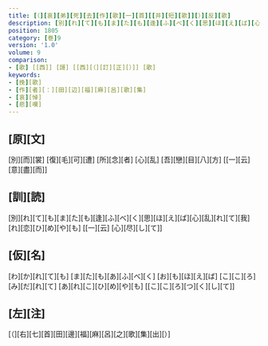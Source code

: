 ```yaml
---
title: [（][哀][弟][死][去][作][歌][一][首][[并][短][歌]][）][反][歌]
description: [別][れ][て][も][ま][た][も][逢][ふ][べ][く][思][ほ][え][ば][心][乱][れ][て][我][れ][恋][ひ][め][や][も] [[一][云] [心][尽][し][て]]
position: 1805
category: [巻]9
version: '1.0'
volume: 9
comparison:
- [歌] [[西]] [謌] [[西][（][訂][正][）]] [歌]
keywords:
- [挽][歌]
- [作][者][：][田][辺][福][麻][呂][歌][集]
- [哀][悼]
- [悲][嘆]
---
```


## [原][文]

[別][而][裳] [復][毛][可][遭] [所][念][者] [心][乱] [吾][戀][目][八][方] [[一][云] [意][盡][而]]

## [訓][読]

[別][れ][て][も][ま][た][も][逢][ふ][べ][く][思][ほ][え][ば][心][乱][れ][て][我][れ][恋][ひ][め][や][も] [[一][云] [心][尽][し][て]]

## [仮][名]

[わ][か][れ][て][も] [ま][た][も][あ][ふ][べ][く] [お][も][ほ][え][ば] [こ][こ][ろ][み][だ][れ][て] [あ][れ][こ][ひ][め][や][も] [[こ][こ][ろ][つ][く][し][て]]

## [左][注]

[（][右][七][首][田][邊][福][麻][呂][之][歌][集][出][）]
